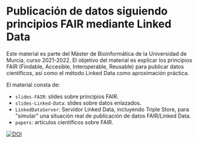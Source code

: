 # Publicación de datos siguiendo principios FAIR mediante Linked Data

Este material es parte del Máster de Bioinformática de la Universidad de Murcia, curso 2021-2022. El objetivo del material es explicar los principios FAIR (Findable, Accesible, Interoperable, Reusable) para publicar datos científicos, así como el método Linked Data como aproximación práctica.

El material consta de:

* `slides-FAIR`: slides sobre principios FAIR.
* `slides-Linked-Data`: slides sobre datos enlazados.
* `LinkedDataServer`: Servidor Linked Data, incluyendo Triple Store, para "simular" una situación real de publicación de datos FAIR/Linked Data.
* `papers`: artículos científicos sobre FAIR.

[![DOI](https://zenodo.org/badge/DOI/10.5281/zenodo.4302267.svg)](https://doi.org/10.5281/zenodo.4302267)



